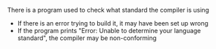 There is a program used to check what standard the compiler is using
- If there is an error trying to build it, it may have been set up wrong
- If the program prints "Error: Unable to determine your language standard", the compiler may be non-conforming
